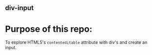 ## div-input

# Purpose of this repo:
To explore HTML5's `contenteditable` attribute with div's and create an input.
